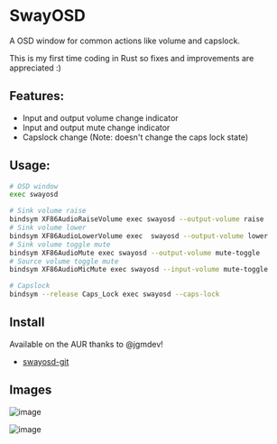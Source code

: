 # SwayOSD

A OSD window for common actions like volume and capslock.

This is my first time coding in Rust so fixes and improvements are appreciated :)

## Features:

- Input and output volume change indicator
- Input and output mute change indicator
- Capslock change (Note: doesn't change the caps lock state)

## Usage:

```zsh
# OSD window
exec swayosd

# Sink volume raise
bindsym XF86AudioRaiseVolume exec swayosd --output-volume raise
# Sink volume lower
bindsym XF86AudioLowerVolume exec  swayosd --output-volume lower
# Sink volume toggle mute
bindsym XF86AudioMute exec swayosd --output-volume mute-toggle
# Source volume toggle mute
bindsym XF86AudioMicMute exec swayosd --input-volume mute-toggle

# Capslock
bindsym --release Caps_Lock exec swayosd --caps-lock
```

## Install

Available on the AUR thanks to @jgmdev!

- [swayosd-git](https://aur.archlinux.org/packages/swayosd-git)

## Images

![image](https://user-images.githubusercontent.com/35975961/200685357-fb9697ae-a32d-4c60-a2ae-7791e70097b9.png)

![image](https://user-images.githubusercontent.com/35975961/200685469-96c3398f-0169-4d13-8df0-90951e30ff33.png)
